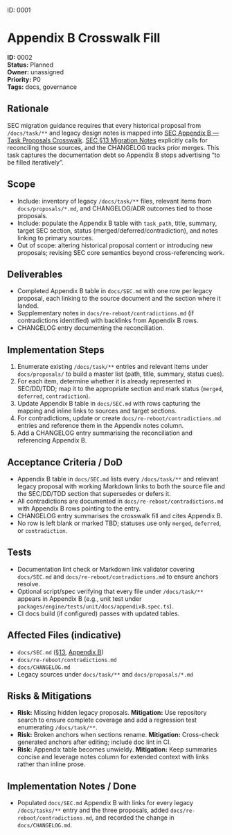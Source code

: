 ID: 0001
# Appendix B Crosswalk Fill

**ID:** 0002  
**Status:** Planned  
**Owner:** unassigned  
**Priority:** P0  
**Tags:** docs, governance

## Rationale
SEC migration guidance requires that every historical proposal from `/docs/task/**` and legacy design notes is mapped into [SEC Appendix B — Task Proposals Crosswalk](../SEC.md#appendix-b--task-proposals-crosswalk-preservation-of-docstask). [SEC §13 Migration Notes](../SEC.md#13-migration-notes-from-legacy-to-re-reboot) explicitly calls for reconciling those sources, and the CHANGELOG tracks prior merges. This task captures the documentation debt so Appendix B stops advertising “to be filled iteratively”.

## Scope
- Include: inventory of legacy `/docs/task/**` files, relevant items from `docs/proposals/*.md`, and CHANGELOG/ADR outcomes tied to those proposals.
- Include: populate the Appendix B table with `task_path`, title, summary, target SEC section, status (merged/deferred/contradiction), and notes linking to primary sources.
- Out of scope: altering historical proposal content or introducing new proposals; revising SEC core semantics beyond cross-referencing work.

## Deliverables
- Completed Appendix B table in `docs/SEC.md` with one row per legacy proposal, each linking to the source document and the section where it landed.
- Supplementary notes in `docs/re-reboot/contradictions.md` (if contradictions identified) with backlinks from Appendix B rows.
- CHANGELOG entry documenting the reconciliation.

## Implementation Steps
1. Enumerate existing `/docs/task/**` entries and relevant items under `docs/proposals/` to build a master list (path, title, summary, status cues).
2. For each item, determine whether it is already represented in SEC/DD/TDD; map it to the appropriate section and mark status (`merged`, `deferred`, `contradiction`).
3. Update Appendix B table in `docs/SEC.md` with rows capturing the mapping and inline links to sources and target sections.
4. For contradictions, update or create `docs/re-reboot/contradictions.md` entries and reference them in the Appendix notes column.
5. Add a CHANGELOG entry summarising the reconciliation and referencing Appendix B.

## Acceptance Criteria / DoD
- Appendix B table in `docs/SEC.md` lists every `/docs/task/**` and relevant legacy proposal with working Markdown links to both the source file and the SEC/DD/TDD section that supersedes or defers it.
- All contradictions are documented in `docs/re-reboot/contradictions.md` with Appendix B rows pointing to the entry.
- CHANGELOG entry summarises the crosswalk fill and cites Appendix B.
- No row is left blank or marked TBD; statuses use only `merged`, `deferred`, or `contradiction`.

## Tests
- Documentation lint check or Markdown link validator covering `docs/SEC.md` and `docs/re-reboot/contradictions.md` to ensure anchors resolve.
- Optional script/spec verifying that every file under `/docs/task/**` appears in Appendix B (e.g., unit test under `packages/engine/tests/unit/docs/appendixB.spec.ts`).
- CI docs build (if configured) passes with updated tables.

## Affected Files (indicative)
- `docs/SEC.md` ([§13](../SEC.md#13-migration-notes-from-legacy-to-re-reboot), [Appendix B](../SEC.md#appendix-b--task-proposals-crosswalk-preservation-of-docstask))
- `docs/re-reboot/contradictions.md`
- `docs/CHANGELOG.md`
- Legacy sources under `docs/task/**` and `docs/proposals/*.md`

## Risks & Mitigations
- **Risk:** Missing hidden legacy proposals. **Mitigation:** Use repository search to ensure complete coverage and add a regression test enumerating `/docs/task/**`.
- **Risk:** Broken anchors when sections rename. **Mitigation:** Cross-check generated anchors after editing; include doc lint in CI.
- **Risk:** Appendix table becomes unwieldy. **Mitigation:** Keep summaries concise and leverage notes column for extended context with links rather than inline prose.

## Implementation Notes / Done
- Populated `docs/SEC.md` Appendix B with links for every legacy `/docs/tasks/**` entry and the three proposals, added `docs/re-reboot/contradictions.md`, and recorded the change in `docs/CHANGELOG.md`.
